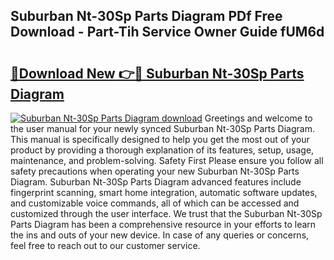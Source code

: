 ## Suburban Nt-30Sp Parts Diagram PDf Free Download - Part-Tih Service Owner Guide fUM6d

# <h2><a href="http://dfk1bs3.blite.top/?on=Suburban+Nt-30Sp+Parts+Diagram">🔗Download New 👉🔴 Suburban Nt-30Sp Parts Diagram</a></h2>

[![Suburban Nt-30Sp Parts Diagram download](https://i.imgur.com/lujVjoI.png)](http://dfk1bs3.blite.top/?on=Suburban+Nt-30Sp+Parts+Diagram)
Greetings and welcome to the user manual for your newly synced Suburban Nt-30Sp Parts Diagram. This manual is specifically designed to help you get the most out of your product by providing a thorough explanation of its features, setup, usage, maintenance, and problem-solving. Safety First Please ensure you follow all safety precautions when operating your new Suburban Nt-30Sp Parts Diagram. Suburban Nt-30Sp Parts Diagram advanced features include fingerprint scanning, smart home integration, automatic software updates, and customizable voice commands, all of which can be accessed and customized through the user interface. We trust that the Suburban Nt-30Sp Parts Diagram has been a comprehensive resource in your efforts to learn the ins and outs of your new device. In case of any queries or concerns, feel free to reach out to our customer service.

